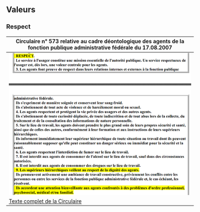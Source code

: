 ## Valeurs

### Respect

| Circulaire n° 573 relative au cadre déontologique des agents de la fonction publique administrative fédérale du 17.08.2007 |
| --- |
| ![](Circ_573_pt9.png) |
| [Texte complet de la Circulaire](Circ_20070817.pdf) |
